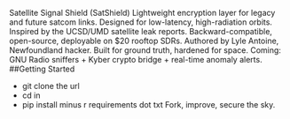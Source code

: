 Satellite Signal Shield (SatShield) Lightweight encryption layer for legacy and future satcom links. 
Designed for low-latency, high-radiation orbits. 
Inspired by the UCSD/UMD satellite leak reports. 
Backward-compatible, open-source, deployable on $20 rooftop SDRs. 
Authored by Lyle Antoine, Newfoundland hacker. 
Built for ground truth, hardened for space. 
Coming: GNU Radio sniffers + Kyber crypto bridge + real-time anomaly alerts. 
##Getting Started
- git clone the url
- cd in
- pip install minus r requirements dot txt
Fork, improve, secure the sky.
